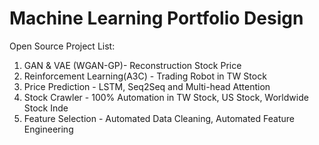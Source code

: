 # Machine Learning Portfolio Design

Open Source Project List:

1. GAN & VAE (WGAN-GP)- Reconstruction Stock Price
2. Reinforcement Learning(A3C) - Trading Robot in TW Stock  
3. Price Prediction - LSTM, Seq2Seq and Multi-head Attention  
4. Stock Crawler - 100% Automation in TW Stock, US Stock, Worldwide Stock Inde 
5. Feature Selection - Automated Data Cleaning, Automated Feature Engineering

